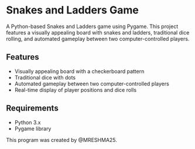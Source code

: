 # Snakes and Ladders Game

A Python-based Snakes and Ladders game using Pygame. This project features a visually appealing board with snakes and ladders, traditional dice rolling, and automated gameplay between two computer-controlled players.

## Features

- Visually appealing board with a checkerboard pattern
- Traditional dice with dots
- Automated gameplay between two computer-controlled players
- Real-time display of player positions and dice rolls

## Requirements

- Python 3.x
- Pygame library

This program was created by @MRESHMA25.
